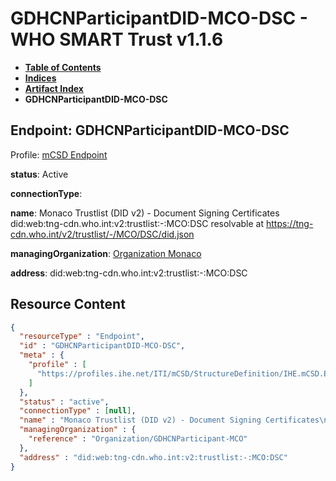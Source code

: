 # GDHCNParticipantDID-MCO-DSC - WHO SMART Trust v1.1.6

* [**Table of Contents**](toc.md)
* [**Indices**](indices.md)
* [**Artifact Index**](artifacts.md)
* **GDHCNParticipantDID-MCO-DSC**

## Endpoint: GDHCNParticipantDID-MCO-DSC

Profile: [mCSD Endpoint](https://profiles.ihe.net/ITI/mCSD/4.0.0/StructureDefinition-IHE.mCSD.Endpoint.html)

**status**: Active

**connectionType**: 

**name**: Monaco Trustlist (DID v2) - Document Signing Certificates did:web:tng-cdn.who.int:v2:trustlist:-:MCO:DSC resolvable at https://tng-cdn.who.int/v2/trustlist/-/MCO/DSC/did.json

**managingOrganization**: [Organization Monaco](Organization-GDHCNParticipant-MCO.md)

**address**: did:web:tng-cdn.who.int:v2:trustlist:-:MCO:DSC



## Resource Content

```json
{
  "resourceType" : "Endpoint",
  "id" : "GDHCNParticipantDID-MCO-DSC",
  "meta" : {
    "profile" : [
      "https://profiles.ihe.net/ITI/mCSD/StructureDefinition/IHE.mCSD.Endpoint"
    ]
  },
  "status" : "active",
  "connectionType" : [null],
  "name" : "Monaco Trustlist (DID v2) - Document Signing Certificates\ndid:web:tng-cdn.who.int:v2:trustlist:-:MCO:DSC\nresolvable at https://tng-cdn.who.int/v2/trustlist/-/MCO/DSC/did.json",
  "managingOrganization" : {
    "reference" : "Organization/GDHCNParticipant-MCO"
  },
  "address" : "did:web:tng-cdn.who.int:v2:trustlist:-:MCO:DSC"
}

```
